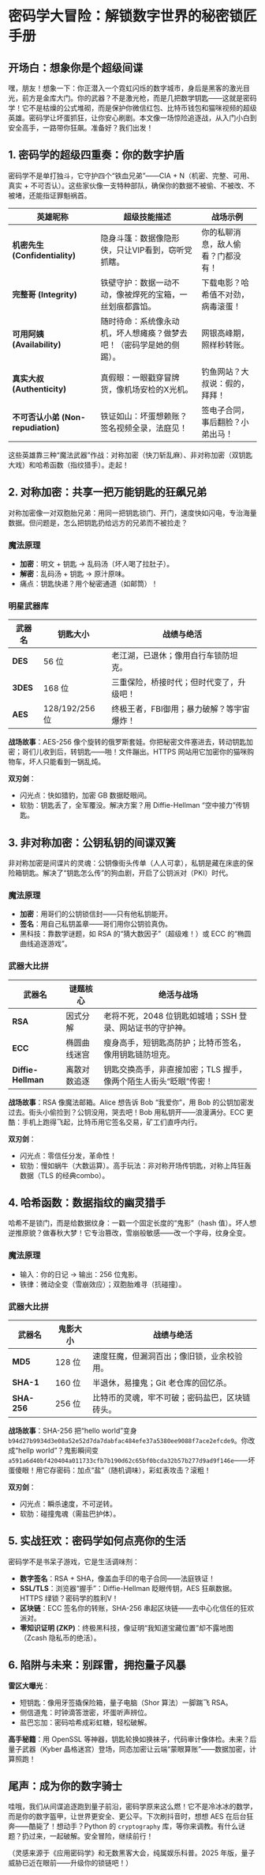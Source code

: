 # 密码学大冒险：解锁数字世界的秘密锁匠手册

## 开场白：想象你是个超级间谍

嘿，朋友！想象一下：你正潜入一个霓虹闪烁的数字城市，身后是黑客的激光目光，前方是金库大门。你的武器？不是激光枪，而是几把数学钥匙——这就是密码学！它不是枯燥的公式堆砌，而是保护你微信红包、比特币钱包和猫咪视频的超级英雄。密码学让坏蛋抓狂，让你安心刷剧。本文像一场惊险追逐战，从入门小白到安全高手，一路带你狂飙。准备好？我们出发！

## 1. 密码学的超级四重奏：你的数字护盾

密码学不是单打独斗，它守护四个“铁血兄弟”——CIA + N（机密、完整、可用、真实 + 不可否认）。这些家伙像一支特种部队，确保你的数据不被偷、不被改、不被堵，还能指证罪魁祸首。

| 英雄昵称          | 超级技能描述                                                                 | 战场示例                  |
|-------------------|------------------------------------------------------------------------------|---------------------------|
| **机密先生 (Confidentiality)** | 隐身斗篷：数据像隐形侠，只让VIP看到，窃听党抓瞎。                           | 你的私聊消息，敌人偷看？门都没有！ |
| **完整哥 (Integrity)**       | 铁壁守护：数据一动不动，像被焊死的宝箱，一丝划痕都露馅。                     | 下载电影？哈希值不对劲，病毒滚蛋！ |
| **可用阿姨 (Availability)**  | 随时待命：系统像永动机，坏人想瘫痪？做梦去吧！（密码学是她的侧踢）。         | 网银高峰期，照样秒转账。     |
| **真实大叔 (Authenticity)**  | 真假眼：一眼戳穿冒牌货，像机场安检的X光机。                                 | 钓鱼网站？大叔说：假的，拜拜！ |
| **不可否认小弟 (Non-repudiation)** | 铁证如山：坏蛋想赖账？签名视频全录，法庭见！                               | 签电子合同，事后翻脸？小弟出马！ |

这些英雄靠三种“魔法武器”作战：对称加密（快刀斩乱麻）、非对称加密（双钥匙大戏）和哈希函数（指纹猎手）。走起！

## 2. 对称加密：共享一把万能钥匙的狂飙兄弟

对称加密像一对双胞胎兄弟：用同一把钥匙锁门、开门，速度快如闪电，专治海量数据。但问题是，怎么把钥匙扔给远方的兄弟而不被捡走？

### 魔法原理
- **加密**：明文 + 钥匙 → 乱码汤（坏人喝了拉肚子）。
- **解密**：乱码汤 + 钥匙 → 原汁原味。
- 痛点：钥匙快递？用个秘密通道（如邮筒）！

### 明星武器库
| 武器名 | 钥匙大小 | 战绩与绝活                          |
|--------|----------|-------------------------------------|
| **DES** | 56 位   | 老江湖，已退休；像用自行车锁防坦克。 |
| **3DES**| 168 位  | 三重保险，桥接时代；但时代变了，升级吧！ |
| **AES** | 128/192/256 位 | 终极王者，FBI御用；暴力破解？等宇宙爆炸！ |

**战场故事**：AES-256 像个旋转的俄罗斯套娃。你把秘密文件塞进去，转动钥匙加密；哥们儿收到后，转钥匙——啪！文件蹦出。HTTPS 网站用它加密你的猫咪购物车，坏人只能看到一锅乱炖。

**双刃剑**：
- 闪光点：快如猎豹，加密 GB 数据眨眼间。
- 软肋：钥匙丢了，全军覆没。解决方案？用 Diffie-Hellman “空中接力”传钥匙。

## 3. 非对称加密：公钥私钥的间谍双簧

非对称加密是间谍片的灵魂：公钥像街头传单（人人可拿），私钥是藏在床底的保险箱钥匙。解决了“钥匙怎么传”的狗血剧，开启了公钥派对（PKI）时代。

### 魔法原理
- **加密**：用哥们的公钥锁信封——只有他私钥能开。
- **签名**：用自己私钥盖章——哥们用你公钥验真伪。
- 黑科技：靠数学谜题，如 RSA 的“猜大数因子”（超级难！）或 ECC 的“椭圆曲线追逐游戏”。

### 武器大比拼
| 武器名     | 谜题核心         | 绝活与战场                          |
|------------|------------------|-------------------------------------|
| **RSA**   | 因式分解        | 老将不死，2048 位钥匙如城墙；SSH 登录、网站证书的守护神。 |
| **ECC**   | 椭圆曲线迷宫   | 瘦身高手，短钥匙高防护；比特币签名，像用钥匙链防坦克。 |
| **Diffie-Hellman** | 离散对数追逐 | 钥匙交换高手，非直接加密；TLS 握手，像两个陌生人街头“眨眼”传密！ |

**战场故事**：RSA 像魔法邮箱。Alice 想告诉 Bob “我爱你”，用 Bob 的公钥加密发过去。街头小偷捡到？公钥没用，哭去吧！Bob 用私钥开——浪漫满分。ECC 更酷：手机上跑得飞起，比特币用它签名交易，矿工们直呼内行。

**双刃剑**：
- 闪光点：零信任分发，革命性！
- 软肋：慢如蜗牛（大数运算）。高手玩法：非对称开场传钥匙，对称上阵狂轰数据（TLS 的经典combo）。

## 4. 哈希函数：数据指纹的幽灵猎手

哈希不是锁门，而是给数据纹身：一戳一个固定长度的“鬼影”（hash 值）。坏人想逆推原貌？做春秋大梦！它专治篡改，雪崩般敏感——改一个字母，纹身全变。

### 魔法原理
- 输入：你的日记 → 输出：256 位鬼影。
- 铁律：微动全变（雪崩效应）；双胞胎难寻（抗碰撞）。

### 武器大比拼
| 武器名     | 鬼影大小 | 战绩与绝活                          |
|------------|----------|-------------------------------------|
| **MD5**   | 128 位  | 速度狂魔，但漏洞百出；像旧锁，业余校验用。 |
| **SHA-1** | 160 位  | 半退休，易撞鬼；Git 老仓库的回忆杀。 |
| **SHA-256** | 256 位 | 比特币的灵魂，牢不可破；密码盐巴，区块链砖头。 |

**战场故事**：SHA-256 把“hello world”变身 `b94d27b9934d3e08a52e52d7da7dabfac484efe37a5380ee9088f7ace2efcde9`。你改成“hellp world”？鬼影瞬间变 `a591a6d40bf420404a011733cfb7b190d62c65bf0bcda32b57b277d9ad9f146e`——坏蛋傻眼！用它存密码：加点“盐”（随机调味），彩虹表攻击？滚粗！

**双刃剑**：
- 闪光点：瞬杀速度，不可逆转。
- 软肋：碰撞鬼魂（需盐巴护体）。

## 5. 实战狂欢：密码学如何点亮你的生活

密码学不是书呆子游戏，它是生活调味剂：
- **数字签名**：RSA + SHA，像盖血手印的电子合同——法庭铁证！
- **SSL/TLS**：浏览器“握手”：Diffie-Hellman 眨眼传钥，AES 狂飙数据。HTTPS 绿锁？密码学的胜利V！
- **区块链**：ECC 签名你的转账，SHA-256 串起区块链——去中心化信任的狂欢派对。
- **零知识证明 (ZKP)**：终极黑科技，像证明“我知道宝藏位置”却不露地图（Zcash 隐私币的绝活）。

## 6. 陷阱与未来：别踩雷，拥抱量子风暴

**雷区大曝光**：
- 短钥匙：像用牙签撬保险箱，量子电脑（Shor 算法）一脚踹飞 RSA。
- 侧信道鬼：时钟滴答泄密，坏蛋听声辨位。
- 盐巴忘加：密码哈希成彩虹糖，轻松破解。

**高手秘籍**：用 OpenSSL 等神器，钥匙轮换如换袜子，代码审计像体检。未来？后量子武器（Kyber 晶格迷宫）登场，同态加密让云端“蒙眼算账”——数据加密，计算照跑！

## 尾声：成为你的数字骑士

哇哦，我们从间谍追逐跑到量子前沿，密码学原来这么燃！它不是冷冰冰的数学，而是你的数字盔甲，让世界更安全、更公平。下次刷抖音时，想想 AES 在后台狂奔——酷毙了！想动手？Python 的 `cryptography` 库，等你来调教。有什么谜题？扔过来，一起破解。安全冒险，继续前行！

（灵感来源于《应用密码学》和无数黑客大会，纯属娱乐科普。2025 年版，量子威胁已近在眼前——升级你的锁链吧！）
